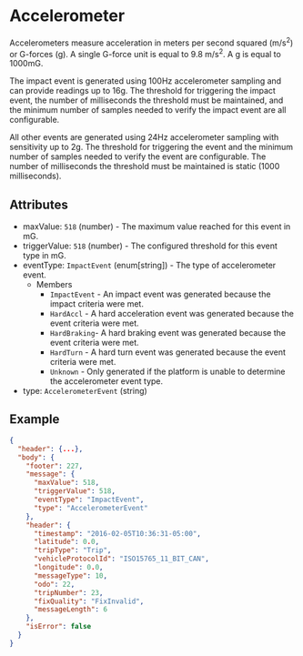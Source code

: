 # Accelerometer

Accelerometers measure acceleration in meters per second squared
(m/s<sup>2</sup>) or G-forces (g). A single G-force unit is equal to 9.8
m/s<sup>2</sup>. A g is equal to 1000mG.

The impact event is generated using 100Hz accelerometer sampling and can provide
readings up to 16g. The threshold for triggering the impact event, the number of
milliseconds the threshold must be maintained, and the minimum number of samples
needed to verify the impact event are all configurable.

All other events are generated using 24Hz accelerometer sampling with
sensitivity up to 2g. The threshold for triggering the event and the minimum
number of samples needed to verify the event are configurable. The number of
milliseconds the threshold must be maintained is static (1000 milliseconds).

## Attributes

- maxValue: `518` (number) - The maximum value reached for this event in mG.
- triggerValue: `518` (number) - The configured threshold for this event type in mG.
- eventType: `ImpactEvent` (enum[string]) - The type of accelerometer event.
  - Members
    - `ImpactEvent` - An impact event was generated because the impact criteria were met.
    - `HardAccl` - A hard acceleration event was generated because the event criteria were met.
    - `HardBraking`- A hard braking event was generated because the event criteria were met.
    - `HardTurn` - A hard turn event was generated because the event criteria were met.
    - `Unknown` - Only generated if the platform is unable to determine the accelerometer event type.
- type: `AccelerometerEvent` (string)

## Example

```json
{
  "header": {...},
  "body": {
    "footer": 227,
    "message": {
      "maxValue": 518,
      "triggerValue": 518,
      "eventType": "ImpactEvent",
      "type": "AccelerometerEvent"
    },
    "header": {
      "timestamp": "2016-02-05T10:36:31-05:00",
      "latitude": 0.0,
      "tripType": "Trip",
      "vehicleProtocolId": "ISO15765_11_BIT_CAN",
      "longitude": 0.0,
      "messageType": 10,
      "odo": 22,
      "tripNumber": 23,
      "fixQuality": "FixInvalid",
      "messageLength": 6
    },
    "isError": false
  }
}
```
